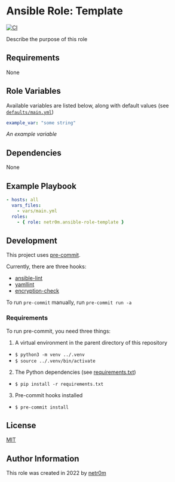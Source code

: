 # Ansible Role: Template

[![CI](https://github.com/netr0m/ansible-role-template/workflows/CI/badge.svg?event=push)](https://github.com/netr0m/ansible-role-template/actions?query=workflow%3ACI)

Describe the purpose of this role

## Requirements

None

## Role Variables

Available variables are listed below, along with default values (see [`defaults/main.yml`](./defaults/main.yml))

```yml
example_var: "some string"
```
*An example variable*

## Dependencies

None

## Example Playbook

```yml
- hosts: all
  vars_files:
    - vars/main.yml
  roles:
    - { role: netr0m.ansible-role-template }
```

## Development
This project uses [pre-commit](https://pre-commit.com/).

Currently, there are three hooks:
- [ansible-lint](https://pypi.org/project/ansible-lint/)
- [yamllint](https://pypi.org/project/yamllint/)
- [encryption-check](./scripts/encryption-check.sh)

To run `pre-commit` manually, run `pre-commit run -a`

### Requirements
To run pre-commit, you need three things:
1. A virtual environment in the parent directory of this repository
  - `$ python3 -m venv ../.venv`
  - `$ source ../.venv/bin/activate`
2. The Python dependencies (see [requirements.txt](./requirements.txt))
  - `$ pip install -r requirements.txt`
3. Pre-commit hooks installed
  - `$ pre-commit install`

## License

[MIT](./LICENSE)

## Author Information

This role was created in 2022 by [netr0m](https://github.com/netr0m)
